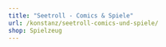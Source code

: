 ```yaml
---
title: "Seetroll - Comics & Spiele"
url: /konstanz/seetroll-comics-und-spiele/
shop: Spielzeug
---
```

